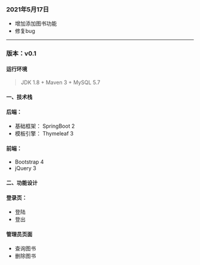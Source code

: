 ### 2021年5月17日

-   增加添加图书功能
-   修复bug

---

### **版本：v0.1**

#### 运行环境

>  JDK 1.8 + Maven 3 + MySQL 5.7

#### 一、技术栈

#### 后端：

- 基础框架： SpringBoot 2
- 模板引擎： Thymeleaf 3

#### 前端：

- Bootstrap 4
- jQuery 3

#### 二、功能设计

####   登录页：

- 登陆
- 登出

#### 管理员页面

- 查询图书
- 删除图书